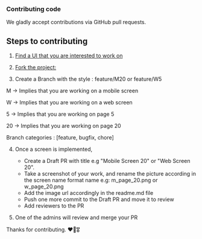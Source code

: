 ### Contributing code
We gladly accept contributions via GitHub pull requests.


## Steps to contributing

1. [Find a UI that you are interested to work on](https://www.figma.com/file/7EqcVT2IhdPRsvbn4EY5TM/flutter_ui_kit_obkm?node-id=0%3A1)

2. [Fork the project:](https://github.com/bukunmialuko/flutter_ui_kit_obkm.git)

3. Create a Branch with the style :
   feature/M20 
   or 
   feature/W5

M -> Implies that you are working on a mobile screen

W -> Implies that you are working on a web screen

5 -> Implies that you are working on page 5

20 -> Implies that you are working on page 20

Branch categories : [feature, bugfix, chore]

4. Once a screen is implemented, 
   - Create a Draft PR with title e.g "Mobile Screen 20" or "Web Screen 20". 
   - Take a screenshot of your work, and rename the picture according in the screen name format name 
     e.g:
         m_page_20.png 
         or
         w_page_20.png
   - Add the image url accordingly in the readme.md file
   - Push one more commit to the Draft PR and move it to review
   - Add reviewers to the PR
   
5. One of the admins will review and merge your PR

Thanks for contributing. ❤️🫡🎖️
